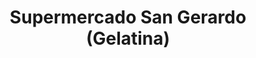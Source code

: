 ---
title: "Supermercado San Gerardo (Gelatina)"
url: /sabanilla/supermercado-san-gerardo-gelatina/
shop: Lebensmittel
---
